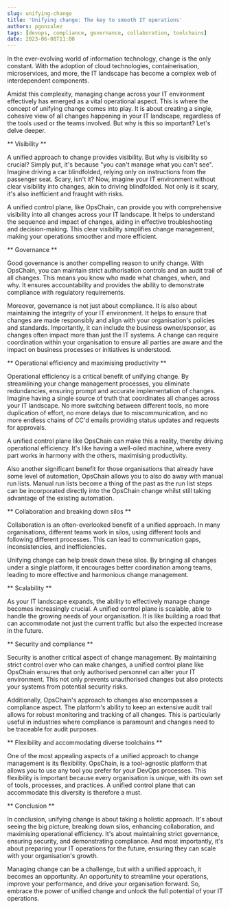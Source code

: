 ```yaml
---
slug: unifying-change
title: 'Unifying change: The key to smooth IT operations'
authors: pgonzalez
tags: [devops, compliance, governance, collaboration, toolchains]
date: 2023-06-08T11:00
---
```


In the ever-evolving world of information technology, change is the only constant. With the adoption of cloud technologies, containerisation, microservices, and more, the IT landscape has become a complex web of interdependent components.

Amidst this complexity, managing change across your IT environment effectively has emerged as a vital operational aspect. This is where the concept of unifying change comes into play. It is about creating a single, cohesive view of all changes happening in your IT landscape, regardless of the tools used or the teams involved. But why is this so important? Let's delve deeper.

<!--truncate-->

** Visibility **

A unified approach to change provides visibility. But why is visibility so crucial? Simply put, it's because "you can't manage what you can't see". Imagine driving a car blindfolded, relying only on instructions from the passenger seat. Scary, isn't it? Now, imagine your IT environment without clear visibility into changes, akin to driving blindfolded. Not only is it scary, it's also inefficient and fraught with risks.

A unified control plane, like OpsChain, can provide you with comprehensive visibility into all changes across your IT landscape. It helps to understand the sequence and impact of changes, aiding in effective troubleshooting and decision-making. This clear visibility simplifies change management, making your operations smoother and more efficient.

** Governance **

Good governance is another compelling reason to unify change. With OpsChain, you can maintain strict authorisation controls and an audit trail of all changes. This means you know who made what changes, when, and why. It ensures accountability and provides the ability to demonstrate compliance with regulatory requirements.

Moreover, governance is not just about compliance. It is also about maintaining the integrity of your IT environment. It helps to ensure that changes are made responsibly and align with your organisation's policies and standards. Importantly, it can include the business owner/sponsor, as changes often impact more than just the IT systems. A change can require coordination within your organisation to ensure all parties are aware and the impact on business processes or initiatives is understood.

** Operational efficiency and maximising productivity **

Operational efficiency is a critical benefit of unifying change. By streamlining your change management processes, you eliminate redundancies, ensuring prompt and accurate implementation of changes. Imagine having a single source of truth that coordinates all changes across your IT landscape. No more switching between different tools, no more duplication of effort, no more delays due to miscommunication, and no more endless chains of CC'd emails providing status updates and requests for approvals.

A unified control plane like OpsChain can make this a reality, thereby driving operational efficiency. It's like having a well-oiled machine, where every part works in harmony with the others, maximising productivity.

Also another significant benefit for those organisations that already have some level of automation, OpsChain allows you to also do away with manual run lists. Manual run lists become a thing of the past as the run list steps can be incorporated directly into the OpsChain change whilst still taking advantage of the existing automation.

** Collaboration and breaking down silos **

Collaboration is an often-overlooked benefit of a unified approach. In many organisations, different teams work in silos, using different tools and following different processes. This can lead to communication gaps, inconsistencies, and inefficiencies.

Unifying change can help break down these silos. By bringing all changes under a single platform, it encourages better coordination among teams, leading to more effective and harmonious change management.

** Scalability **

As your IT landscape expands, the ability to effectively manage change becomes increasingly crucial. A unified control plane is scalable, able to handle the growing needs of your organisation. It is like building a road that can accommodate not just the current traffic but also the expected increase in the future.

** Security and compliance **

Security is another critical aspect of change management. By maintaining strict control over who can make changes, a unified control plane like OpsChain ensures that only authorised personnel can alter your IT environment. This not only prevents unauthorised changes but also protects your systems from potential security risks.

Additionally, OpsChain's approach to changes also encompasses a compliance aspect. The platform's ability to keep an extensive audit trail allows for robust monitoring and tracking of all changes. This is particularly useful in industries where compliance is paramount and changes need to be traceable for audit purposes.

** Flexibility and accommodating diverse toolchains **

One of the most appealing aspects of a unified approach to change management is its flexibility. OpsChain, is a tool-agnostic platform that allows you to use any tool you prefer for your DevOps processes. This flexibility is important because every organisation is unique, with its own set of tools, processes, and practices. A unified control plane that can accommodate this diversity is therefore a must.

** Conclusion **

In conclusion, unifying change is about taking a holistic approach. It's about seeing the big picture, breaking down silos, enhancing collaboration, and maximising operational efficiency. It's about maintaining strict governance, ensuring security, and demonstrating compliance. And most importantly, it's about preparing your IT operations for the future, ensuring they can scale with your organisation's growth.

Managing change can be a challenge, but with a unified approach, it becomes an opportunity. An opportunity to streamline your operations, improve your performance, and drive your organisation forward. So, embrace the power of unified change and unlock the full potential of your IT operations.
